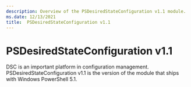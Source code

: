 ```yaml
---
description: Overview of the PSDesiredStateConfiguration v1.1 module.
ms.date: 12/13/2021
title:  PSDesiredStateConfiguration v1.1
---
```

# PSDesiredStateConfiguration v1.1

DSC is an important platform in configuration management. PSDesiredStateConfiguration v1.1 is the
version of the module that ships with Windows PowerShell 5.1.

